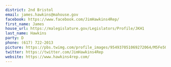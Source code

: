 ```yaml
---
district: 2nd Bristol
email: james.hawkins@mahouse.gov
facebook: https://www.facebook.com/JimHawkins4Rep/
first_name: James
house_url: https://malegislature.gov/Legislators/Profile/JKH1
last_name: Hawkins
party: D
phone: (617) 722-2013
picture: https://pbs.twimg.com/profile_images/954937051069272064/M5Fe5Qc9_400x400.jpg
twitter: https://twitter.com/JimHawkins4Rep
website: https://www.hawkins4rep.com/
---
```

